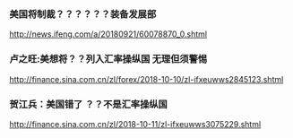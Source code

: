### 美国将制裁？？？？？？装备发展部
http://news.ifeng.com/a/20180921/60078870_0.shtml
### 卢之旺:美想将？？列入汇率操纵国 无理但须警惕
http://finance.sina.com.cn/zl/forex/2018-10-10/zl-ifxeuwws2845123.shtml
### 贺江兵：美国错了 ？？不是汇率操纵国
http://finance.sina.com.cn/zl/2018-10-11/zl-ifxeuwws3075229.shtml
